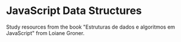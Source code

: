 # JavaScript Data Structures

Study resources from the book "Estruturas de dados e algoritmos em JavaScript" from Loiane Groner.
